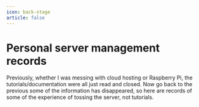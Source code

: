 ```yaml
---
icon: back-stage
article: false
---
```


# Personal server management records

Previously, whether I was messing with cloud hosting or Raspberry Pi, the tutorials/documentation were all just read and closed. Now go back to the previous some of the information has disappeared, so here are records of some of the experience of tossing the server, not tutorials.

<AutoCatalog base='/en/notes/server-manage/' />
